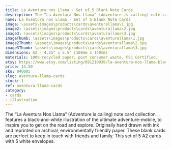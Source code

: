 ```yaml
---
title: La Aventura nos Llama - Set of 5 Blank Note Cards
description: The “La Aventura Nos Llama” (Adventure is calling) note card collection features a black-and-white illustration of the ultimate adventure-mobile, to inspire you to get on the road and explore. Originally hand drawn with ink and reprinted on archival, environmentally friendly paper.
name: La Aventura nos Llama - Set of 5 Blank Note Cards
image: \assets\images\products\cards\aventurallama\1.jpg
image2: \assets\images\products\cards\aventurallama\2.jpg
image3: \assets\images\products\cards\aventurallama\3.jpg
imageThumb: \assets\images\products\cards\aventurallama\1.jpg
image2Thumb: \assets\images\products\cards\aventurallama\2.jpg
image3Thumb: \assets\images\products\cards\aventurallama\3.jpg
dimensions: A2 - 4.25" x 5.5" (108mm x 140mm)
materials: 100% recycled paper, post consumer waste. FSC Certified.
etsy: https://www.etsy.com/listing/891210938/la-aventura-nos-llama-blank-note-card
price: 14.50
sku: 040005
slug: aventura-llama-cards
stock: 1
ref: aventura-llama-cards
category:
- cards
- illustration
---
```

The “La Aventura Nos Llama” (Adventure is calling) note card collection features a black-and-white illustration of the ultimate adventure-mobile, to inspire you to get on the road and explore. Originally hand drawn with ink and reprinted on archival, environmentally friendly paper. These blank cards are perfect to keep in touch with friends and family. This set of 5 A2 cards with 5 white envelopes.
